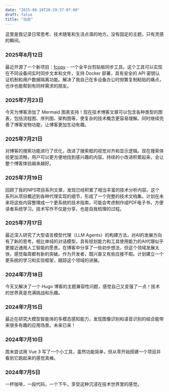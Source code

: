 ```yaml
---
date: "2015-08-19T20:29:37-07:00"
draft: false
title: "动态"
---
```


这里是我记录日常思考、技术随笔和生活点滴的地方。没有固定的主题，只有灵感的瞬间。

### 2025年8月12日

最近开源了一个新项目：[fcopy](https://github.com/axfinn/fcopy) - 一个全平台剪贴板同步工具。这个工具可以实现在不同设备间实时同步文本和文件，支持 Docker 部署，具有安全的 API 密钥认证机制和用户数据隔离功能。解决了我自己在多设备办公时频繁复制粘贴的痛点，也许也能帮到有同样需求的朋友。

### 2025年7月23日

今天为博客添加了 Mermaid 图表支持！现在技术博客文章可以包含各种类型的图表，包括流程图、序列图、架构图等，使复杂的技术概念更容易理解。同时继续完善了博客宠物功能，让博客更加生动有趣。

### 2025年7月21日

对博客的搜索功能进行了优化，改进了搜索框的视觉对齐和显示逻辑。现在搜索体验更加流畅，用户可以更方便地找到感兴趣的内容。持续的小改进积累起来，会让整个博客体验越来越好。

### 2025年7月19日

回顾了我的NPS项目系列文章，发现已经积累了相当丰富的技术分析内容。这个系列从项目概述到各种代理实现的细节，形成了一个完整的技术文档集。计划在未来将这些内容整理成一个更系统的技术指南，可能会考虑制作成PDF电子书，方便读者系统学习。技术写作不仅是分享，也是自我梳理的过程。

### 2025年7月17日

最近深入研究了大型语言模型代理（LLM Agents）的构建方法，对AI的发展方向有了新的思考。相比单纯的对话模型，具有规划能力和工具使用能力的AI代理似乎更接近通用人工智能的愿景。在博客中分享了一些初步想法，但这个领域发展太快，感觉每周都有新的突破。作为开发者，既兴奋又有些应接不暇。计划建立一个更系统的学习和实验框架，跟踪这个领域的进展。

### 2024年7月18日

今天又解决了一个 Hugo 博客的主题兼容性问题，感觉自己又变强了一点！技术的世界真是充满挑战和乐趣。

### 2024年7月15日

最近在研究大模型智能体的多模态感知能力，发现图像识别和语音识别的结合能带来很多有趣的应用场景。未来已来！

### 2024年7月10日

周末尝试用 Vue 3 写了一个小工具，虽然功能简单，但从零开始搭建一个项目并看到它跑起来的感觉真棒。

### 2024年7月5日

一杯咖啡，一段代码，一个下午。享受这种沉浸在技术世界里的感觉。